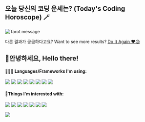 ## 오늘 당신의 코딩 운세는? (Today's Coding Horoscope)  🪄
![Tarot message](https://readme-multilang.vercel.app/api/getimage)
 
 다른 결과가 궁금하다고요? Want to see more results?
 [Do It Again ♥😍](https://readme-multilang.vercel.app/api/getimage?callback=https://github.com/Anne-Hyeyeon) 

## 🐰안녕하세요, Hello there!
#### 👩🏻‍💻 Languages/Frameworks I'm using:
![](https://img.shields.io/badge/Language-TypeScript-informational?style=flat&logo=typescript&logoColor=white&color=ce586e)
![](https://img.shields.io/badge/Library-React-informational?style=flat&logo=react&logoColor=white&color=ce586e)
![](https://img.shields.io/badge/Framework-Next.js-informational?style=flat&logo=next.js&logoColor=white&color=ce586e)
![](https://img.shields.io/badge/Tools-Redux-informational?style=flat&logo=redux&logoColor=white&color=ce586e)
![](https://img.shields.io/badge/Tools-MUI-informational?style=flat&logo=mui&logoColor=white&color=ce586e)
![](https://img.shields.io/badge/Style-Styled_Component-informational?style=flat&logo=styledcomponents&logoColor=white&color=ce586e)
![](https://img.shields.io/badge/Style-SASS-informational?style=flat&logo=sass&logoColor=white&color=ce586e)
![](https://img.shields.io/badge/Style-Tailwind-informational?style=flat&logo=tailwindcss&logoColor=white&color=ce586e)


####  💖Things I'm interested with:
![](https://img.shields.io/badge/✏️blogging-informational?style=flat&logo=yoga&logoColor=white&color=ffe9eb)
![](https://img.shields.io/badge/🆎learning_English-informational?style=flat&logo=yoga&logoColor=white&color=ffe9eb)
![](https://img.shields.io/badge/🧘yoga-informational?style=flat&logo=yoga&logoColor=white&color=ffe9eb)
![](https://img.shields.io/badge/🏋️weight_training-informational?style=flat&logo=yoga&logoColor=white&color=ffe9eb)
![](https://img.shields.io/badge/😋food-informational?style=flat&logo=yoga&logoColor=white&color=ffe9eb)
![](https://img.shields.io/badge/🍺gatherings-informational?style=flat&logo=yoga&logoColor=white&color=ffe9eb)
![](https://img.shields.io/badge/🪕ukulele-informational?style=flat&logo=yoga&logoColor=white&color=ffe9eb)

<a href="https://hhpluscertificateofcompletion.oopy.io/">
  <img src="https://static.spartacodingclub.kr/hanghae99/plus/completion/badge_blue.svg" />
</a>

